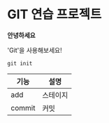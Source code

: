 # GIT 연습 프로젝트

**안녕하세요**

'Git'을 사용해보세요!

~~~
git init
~~~

|기능|설명|
|---|---|
|add|스테이지|
|commit|커밋|
